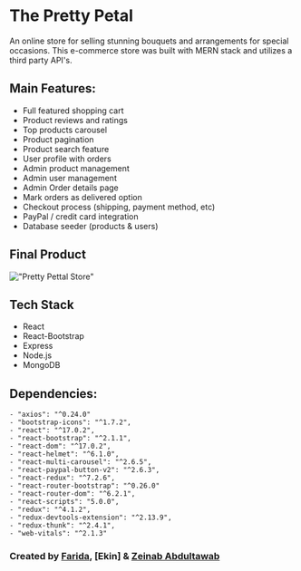 # The Pretty Petal 
An online store for selling stunning bouquets and arrangements for special occasions. This e-commerce store was built with MERN stack and utilizes a third party API's. 

## Main Features: 
- Full featured shopping cart
- Product reviews and ratings
- Top products carousel
- Product pagination
- Product search feature
- User profile with orders
- Admin product management
- Admin user management
- Admin Order details page
- Mark orders as delivered option
- Checkout process (shipping, payment method, etc)
- PayPal / credit card integration
- Database seeder (products & users)

## Final Product 
!["Pretty Pettal Store"](https://github.com/faridamoussaeff/final-project/blob/master/docs/PrettyPetal.gif)

## Tech Stack 
- React
- React-Bootstrap
- Express
- Node.js
- MongoDB

## Dependencies: 
```
- "axios": "^0.24.0"
- "bootstrap-icons": "^1.7.2",
- "react": "^17.0.2",
- "react-bootstrap": "^2.1.1",
- "react-dom": "^17.0.2",
- "react-helmet": "^6.1.0",
- "react-multi-carousel": "^2.6.5",
- "react-paypal-button-v2": "^2.6.3",
- "react-redux": "^7.2.6",
- "react-router-bootstrap": "^0.26.0"
- "react-router-dom": "^6.2.1",
- "react-scripts": "5.0.0",
- "redux": "^4.1.2",
- "redux-devtools-extension": "^2.13.9",
- "redux-thunk": "^2.4.1",
- "web-vitals": "^2.1.3"
```
### Created by [Farida](https://github.com/faridamoussaeff), [Ekin] & [Zeinab Abdultawab](https://github.com/Zeinaaaa)
